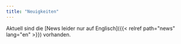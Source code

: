 ```yaml
---
title: "Neuigkeiten"
---
```


Aktuell sind die [News leider nur auf Englisch]({{< relref path="news" lang="en" >}}) vorhanden.
